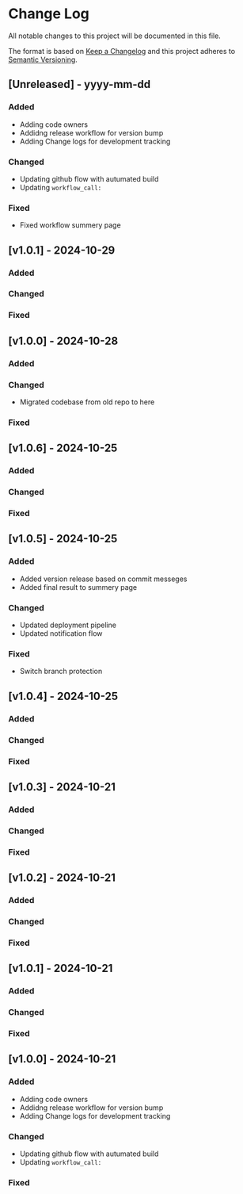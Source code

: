 # Change Log

All notable changes to this project will be documented in this file.

The format is based on [Keep a Changelog](http://keepachangelog.com/)
and this project adheres to [Semantic Versioning](http://semver.org/).

## [Unreleased] - yyyy-mm-dd

### Added
 - Adding code owners
 - Addidng release workflow for version bump
 - Adding Change logs for development tracking

### Changed
 - Updating github flow with autumated build
 - Updating `workflow_call:`

### Fixed
 - Fixed workflow summery page

## [v1.0.1] - 2024-10-29

### Added

### Changed

### Fixed

## [v1.0.0] - 2024-10-28

### Added

### Changed
 - Migrated codebase from old repo to here
### Fixed

## [v1.0.6] - 2024-10-25

### Added

### Changed

### Fixed

## [v1.0.5] - 2024-10-25

### Added
 - Added version release based on commit messeges
 - Added final result to summery page

### Changed
 - Updated deployment pipeline
 - Updated notification flow

### Fixed
 - Switch branch protection

## [v1.0.4] - 2024-10-25

### Added

### Changed

### Fixed

## [v1.0.3] - 2024-10-21

### Added

### Changed

### Fixed

## [v1.0.2] - 2024-10-21

### Added

### Changed

### Fixed

## [v1.0.1] - 2024-10-21

### Added

### Changed

### Fixed

## [v1.0.0] - 2024-10-21

### Added
 - Adding code owners
 - Addidng release workflow for version bump
 - Adding Change logs for development tracking

### Changed
 - Updating github flow with autumated build
 - Updating `workflow_call:`

### Fixed
